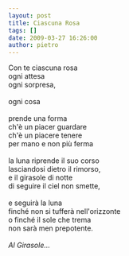 ```yaml
---
layout: post
title: Ciascuna Rosa
tags: []
date: 2009-03-27 16:26:00
author: pietro
---
```

Con te ciascuna rosa<br/>ogni attesa<br/>ogni sorpresa,<br/><br/>ogni cosa<br/><br/>prende una forma<br/>ch'è un piacer guardare<br/>ch'è un piacere tenere<br/>per mano e non più ferma<br/><br/>la luna riprende il suo corso<br/>lasciandosi dietro il rimorso,<br/>e il girasole di notte<br/>di seguire il ciel non smette,<br/><br/>e seguirà la luna<br/>finché non si tufferà nell'orizzonte<br/>o finché il sole che trema<br/>non sarà men prepotente.<br/><br/><span style="font-style: italic">Al Girasole...</span>
